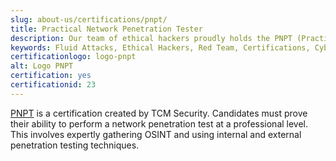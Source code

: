 ```yaml
---
slug: about-us/certifications/pnpt/
title: Practical Network Penetration Tester
description: Our team of ethical hackers proudly holds the PNPT (Practical Network Penetration Tester) certification, among many others.
keywords: Fluid Attacks, Ethical Hackers, Red Team, Certifications, Cybersecurity, Pentesters, Whitehat Hackers, PNPT
certificationlogo: logo-pnpt
alt: Logo PNPT
certification: yes
certificationid: 23
---
```


[PNPT](https://certifications.tcm-sec.com/pnpt/)
is a certification created by TCM Security.
Candidates must prove their ability to perform a network penetration test
at a professional level.
This involves expertly gathering OSINT
and using internal and external penetration testing techniques.

